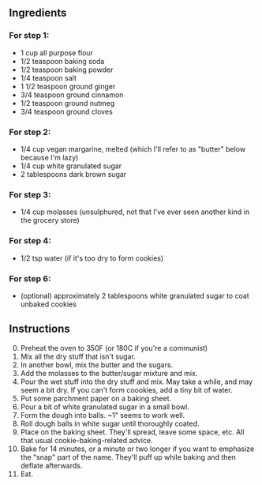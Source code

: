 ## Ingredients

### For step 1:

* 1 cup all purpose flour
* 1/2 teaspoon baking soda
* 1/2 teaspoon baking powder
* 1/4 teaspoon salt
* 1 1/2 teaspoon ground ginger
* 3/4 teaspoon ground cinnamon
* 1/2 teaspoon ground nutmeg
* 3/4 teaspoon ground cloves

### For step 2:

* 1/4 cup vegan margarine, melted (which I'll refer to as "butter" below because I'm lazy)
* 1/4 cup white granulated sugar
* 2 tablespoons dark brown sugar

### For step 3:

* 1/4 cup molasses (unsulphured, not that I've ever seen another kind in the grocery store)

### For step 4:
* 1/2 tsp water (if it's too dry to form cookies)

### For step 6:

* (optional) approximately 2 tablespoons white granulated sugar to coat unbaked cookies

## Instructions

0. Preheat the oven to 350F (or 180C if you're a communist)
1. Mix all the dry stuff that isn't sugar.
2. In another bowl, mix the butter and the sugars.
3. Add the molasses to the butter/sugar mixture and mix.
4. Pour the wet stuff into the dry stuff and mix.  May take a while, and may seem a bit dry. If you can't form coookies, add a tiny bit of water.
5. Put some parchment paper on a baking sheet.
6. Pour a bit of white granulated sugar in a small bowl.
7. Form the dough into balls.  ~1" seems to work well.
8. Roll dough balls in white sugar until thoroughly coated.
9. Place on the baking sheet.  They'll spread, leave some space, etc.  All that usual cookie-baking-related advice.
10. Bake for 14 minutes, or a minute or two longer if you want to emphasize the "snap" part of the name.  They'll puff up while baking and then deflate afterwards.
11. Eat.
